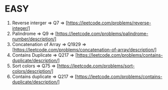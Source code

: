 # EASY

1. Reverse interger => Q7 => [https://leetcode.com/problems/reverse-integer/]
2. Palindrome => Q9 => [https://leetcode.com/problems/palindrome-number/description/]
3. Concatenation of Array => Q1929 => [https://leetcode.com/problems/concatenation-of-array/description/]
4. Contains Duplicate => Q217 => [https://leetcode.com/problems/contains-duplicate/description/]
5. Sort colors => Q75 => [https://leetcode.com/problems/sort-colors/description/]
6. Contains duplicate => Q217 => [https://leetcode.com/problems/contains-duplicate/description/]
